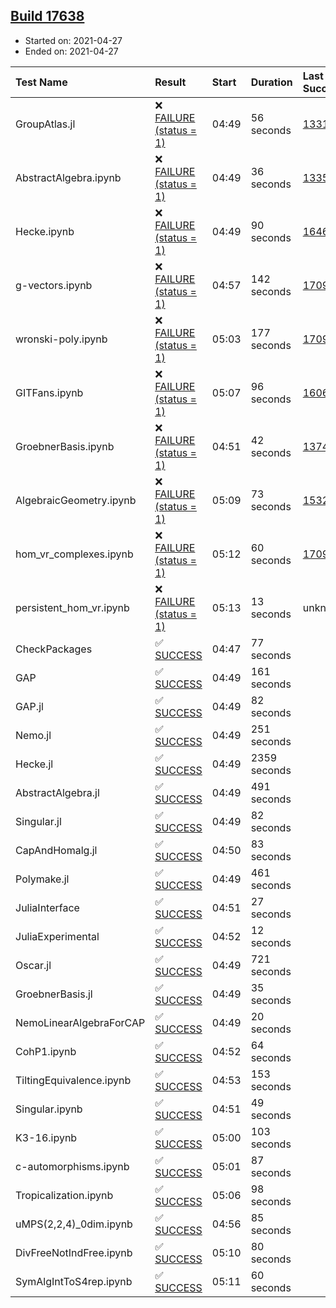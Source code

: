 ## [Build 17638](https://oscarci.mathematik.uni-kl.de/job/oscar/17638/)

* Started on: 2021-04-27
* Ended on: 2021-04-27

| Test Name    | Result | Start | Duration | Last Success | First Failure |
|:-------------|:-------|:------|:---------|:-------------|:--------------|
| GroupAtlas.jl | ❌ [FAILURE (status = 1)](https://oscarci.mathematik.uni-kl.de/job/oscar/17638/artifact/logs/build-17638/GroupAtlas.jl.log) | 04:49 | 56 seconds | [13311](https://oscarci.mathematik.uni-kl.de/job/oscar/13311/) | [13312](https://oscarci.mathematik.uni-kl.de/job/oscar/13312/) |
| AbstractAlgebra.ipynb | ❌ [FAILURE (status = 1)](https://oscarci.mathematik.uni-kl.de/job/oscar/17638/artifact/logs/build-17638/AbstractAlgebra.ipynb.log) | 04:49 | 36 seconds | [13355](https://oscarci.mathematik.uni-kl.de/job/oscar/13355/) | [13356](https://oscarci.mathematik.uni-kl.de/job/oscar/13356/) |
| Hecke.ipynb | ❌ [FAILURE (status = 1)](https://oscarci.mathematik.uni-kl.de/job/oscar/17638/artifact/logs/build-17638/Hecke.ipynb.log) | 04:49 | 90 seconds | [16463](https://oscarci.mathematik.uni-kl.de/job/oscar/16463/) | [16464](https://oscarci.mathematik.uni-kl.de/job/oscar/16464/) |
| g-vectors.ipynb | ❌ [FAILURE (status = 1)](https://oscarci.mathematik.uni-kl.de/job/oscar/17638/artifact/logs/build-17638/g-vectors.ipynb.log) | 04:57 | 142 seconds | [17099](https://oscarci.mathematik.uni-kl.de/job/oscar/17099/) | [17100](https://oscarci.mathematik.uni-kl.de/job/oscar/17100/) |
| wronski-poly.ipynb | ❌ [FAILURE (status = 1)](https://oscarci.mathematik.uni-kl.de/job/oscar/17638/artifact/logs/build-17638/wronski-poly.ipynb.log) | 05:03 | 177 seconds | [17098](https://oscarci.mathematik.uni-kl.de/job/oscar/17098/) | [17099](https://oscarci.mathematik.uni-kl.de/job/oscar/17099/) |
| GITFans.ipynb | ❌ [FAILURE (status = 1)](https://oscarci.mathematik.uni-kl.de/job/oscar/17638/artifact/logs/build-17638/GITFans.ipynb.log) | 05:07 | 96 seconds | [16068](https://oscarci.mathematik.uni-kl.de/job/oscar/16068/) | [16069](https://oscarci.mathematik.uni-kl.de/job/oscar/16069/) |
| GroebnerBasis.ipynb | ❌ [FAILURE (status = 1)](https://oscarci.mathematik.uni-kl.de/job/oscar/17638/artifact/logs/build-17638/GroebnerBasis.ipynb.log) | 04:51 | 42 seconds | [13748](https://oscarci.mathematik.uni-kl.de/job/oscar/13748/) | [13749](https://oscarci.mathematik.uni-kl.de/job/oscar/13749/) |
| AlgebraicGeometry.ipynb | ❌ [FAILURE (status = 1)](https://oscarci.mathematik.uni-kl.de/job/oscar/17638/artifact/logs/build-17638/AlgebraicGeometry.ipynb.log) | 05:09 | 73 seconds | [15322](https://oscarci.mathematik.uni-kl.de/job/oscar/15322/) | [15323](https://oscarci.mathematik.uni-kl.de/job/oscar/15323/) |
| hom_vr_complexes.ipynb | ❌ [FAILURE (status = 1)](https://oscarci.mathematik.uni-kl.de/job/oscar/17638/artifact/logs/build-17638/hom_vr_complexes.ipynb.log) | 05:12 | 60 seconds | [17099](https://oscarci.mathematik.uni-kl.de/job/oscar/17099/) | [17100](https://oscarci.mathematik.uni-kl.de/job/oscar/17100/) |
| persistent_hom_vr.ipynb | ❌ [FAILURE (status = 1)](https://oscarci.mathematik.uni-kl.de/job/oscar/17638/artifact/logs/build-17638/persistent_hom_vr.ipynb.log) | 05:13 | 13 seconds | unknown | unknown |
| CheckPackages | ✅ [SUCCESS](https://oscarci.mathematik.uni-kl.de/job/oscar/17638/artifact/logs/build-17638/CheckPackages.log) | 04:47 | 77 seconds |  |  |
| GAP | ✅ [SUCCESS](https://oscarci.mathematik.uni-kl.de/job/oscar/17638/artifact/logs/build-17638/GAP.log) | 04:49 | 161 seconds |  |  |
| GAP.jl | ✅ [SUCCESS](https://oscarci.mathematik.uni-kl.de/job/oscar/17638/artifact/logs/build-17638/GAP.jl.log) | 04:49 | 82 seconds |  |  |
| Nemo.jl | ✅ [SUCCESS](https://oscarci.mathematik.uni-kl.de/job/oscar/17638/artifact/logs/build-17638/Nemo.jl.log) | 04:49 | 251 seconds |  |  |
| Hecke.jl | ✅ [SUCCESS](https://oscarci.mathematik.uni-kl.de/job/oscar/17638/artifact/logs/build-17638/Hecke.jl.log) | 04:49 | 2359 seconds |  |  |
| AbstractAlgebra.jl | ✅ [SUCCESS](https://oscarci.mathematik.uni-kl.de/job/oscar/17638/artifact/logs/build-17638/AbstractAlgebra.jl.log) | 04:49 | 491 seconds |  |  |
| Singular.jl | ✅ [SUCCESS](https://oscarci.mathematik.uni-kl.de/job/oscar/17638/artifact/logs/build-17638/Singular.jl.log) | 04:49 | 82 seconds |  |  |
| CapAndHomalg.jl | ✅ [SUCCESS](https://oscarci.mathematik.uni-kl.de/job/oscar/17638/artifact/logs/build-17638/CapAndHomalg.jl.log) | 04:50 | 83 seconds |  |  |
| Polymake.jl | ✅ [SUCCESS](https://oscarci.mathematik.uni-kl.de/job/oscar/17638/artifact/logs/build-17638/Polymake.jl.log) | 04:49 | 461 seconds |  |  |
| JuliaInterface | ✅ [SUCCESS](https://oscarci.mathematik.uni-kl.de/job/oscar/17638/artifact/logs/build-17638/JuliaInterface.log) | 04:51 | 27 seconds |  |  |
| JuliaExperimental | ✅ [SUCCESS](https://oscarci.mathematik.uni-kl.de/job/oscar/17638/artifact/logs/build-17638/JuliaExperimental.log) | 04:52 | 12 seconds |  |  |
| Oscar.jl | ✅ [SUCCESS](https://oscarci.mathematik.uni-kl.de/job/oscar/17638/artifact/logs/build-17638/Oscar.jl.log) | 04:49 | 721 seconds |  |  |
| GroebnerBasis.jl | ✅ [SUCCESS](https://oscarci.mathematik.uni-kl.de/job/oscar/17638/artifact/logs/build-17638/GroebnerBasis.jl.log) | 04:49 | 35 seconds |  |  |
| NemoLinearAlgebraForCAP | ✅ [SUCCESS](https://oscarci.mathematik.uni-kl.de/job/oscar/17638/artifact/logs/build-17638/NemoLinearAlgebraForCAP.log) | 04:49 | 20 seconds |  |  |
| CohP1.ipynb | ✅ [SUCCESS](https://oscarci.mathematik.uni-kl.de/job/oscar/17638/artifact/logs/build-17638/CohP1.ipynb.log) | 04:52 | 64 seconds |  |  |
| TiltingEquivalence.ipynb | ✅ [SUCCESS](https://oscarci.mathematik.uni-kl.de/job/oscar/17638/artifact/logs/build-17638/TiltingEquivalence.ipynb.log) | 04:53 | 153 seconds |  |  |
| Singular.ipynb | ✅ [SUCCESS](https://oscarci.mathematik.uni-kl.de/job/oscar/17638/artifact/logs/build-17638/Singular.ipynb.log) | 04:51 | 49 seconds |  |  |
| K3-16.ipynb | ✅ [SUCCESS](https://oscarci.mathematik.uni-kl.de/job/oscar/17638/artifact/logs/build-17638/K3-16.ipynb.log) | 05:00 | 103 seconds |  |  |
| c-automorphisms.ipynb | ✅ [SUCCESS](https://oscarci.mathematik.uni-kl.de/job/oscar/17638/artifact/logs/build-17638/c-automorphisms.ipynb.log) | 05:01 | 87 seconds |  |  |
| Tropicalization.ipynb | ✅ [SUCCESS](https://oscarci.mathematik.uni-kl.de/job/oscar/17638/artifact/logs/build-17638/Tropicalization.ipynb.log) | 05:06 | 98 seconds |  |  |
| uMPS(2,2,4)_0dim.ipynb | ✅ [SUCCESS](https://oscarci.mathematik.uni-kl.de/job/oscar/17638/artifact/logs/build-17638/uMPS-2-2-4-_0dim.ipynb.log) | 04:56 | 85 seconds |  |  |
| DivFreeNotIndFree.ipynb | ✅ [SUCCESS](https://oscarci.mathematik.uni-kl.de/job/oscar/17638/artifact/logs/build-17638/DivFreeNotIndFree.ipynb.log) | 05:10 | 80 seconds |  |  |
| SymAlgIntToS4rep.ipynb | ✅ [SUCCESS](https://oscarci.mathematik.uni-kl.de/job/oscar/17638/artifact/logs/build-17638/SymAlgIntToS4rep.ipynb.log) | 05:11 | 60 seconds |  |  |

